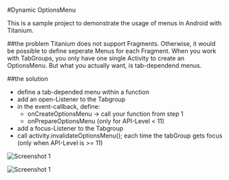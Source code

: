 #Dynamic OptionsMenu

This is a sample project to demonstrate the usage of menus in Android with Titanium.

##the problem
Titanium does not support Fragments. Otherwise, it would be possible to define seperate Menus for each Fragment. When you work with TabGroups, you only have one single Activity to create an OptionsMenu. But what you actually want, is tab-dependend menus.

##the solution
* define a tab-depended menu within a function
* add an open-Listener to the Tabgroup
* in the event-callback, define:
	* onCreateOptionsMenu -> call your function from step 1
	* onPrepareOptionsMenu (only for API-Level < 11)
* add a focus-Listener to the Tabgroup
* call activity.invalidateOptionsMenu(); each time the tabGroup gets focus (only when API-Level is >= 11)


![Screenshot 1](https://raw.github.com/manumaticx/dynamicOptionsMenu/master/images/android4X.png)

![Screenshot 1](https://raw.github.com/manumaticx/dynamicOptionsMenu/master/images/android2X.png)

